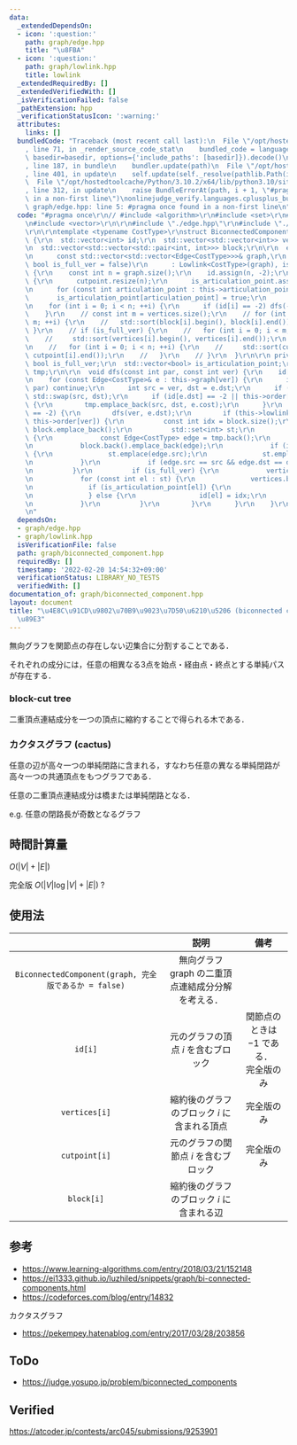 ```yaml
---
data:
  _extendedDependsOn:
  - icon: ':question:'
    path: graph/edge.hpp
    title: "\u8FBA"
  - icon: ':question:'
    path: graph/lowlink.hpp
    title: lowlink
  _extendedRequiredBy: []
  _extendedVerifiedWith: []
  _isVerificationFailed: false
  _pathExtension: hpp
  _verificationStatusIcon: ':warning:'
  attributes:
    links: []
  bundledCode: "Traceback (most recent call last):\n  File \"/opt/hostedtoolcache/Python/3.10.2/x64/lib/python3.10/site-packages/onlinejudge_verify/documentation/build.py\"\
    , line 71, in _render_source_code_stat\n    bundled_code = language.bundle(stat.path,\
    \ basedir=basedir, options={'include_paths': [basedir]}).decode()\n  File \"/opt/hostedtoolcache/Python/3.10.2/x64/lib/python3.10/site-packages/onlinejudge_verify/languages/cplusplus.py\"\
    , line 187, in bundle\n    bundler.update(path)\n  File \"/opt/hostedtoolcache/Python/3.10.2/x64/lib/python3.10/site-packages/onlinejudge_verify/languages/cplusplus_bundle.py\"\
    , line 401, in update\n    self.update(self._resolve(pathlib.Path(included), included_from=path))\n\
    \  File \"/opt/hostedtoolcache/Python/3.10.2/x64/lib/python3.10/site-packages/onlinejudge_verify/languages/cplusplus_bundle.py\"\
    , line 312, in update\n    raise BundleErrorAt(path, i + 1, \"#pragma once found\
    \ in a non-first line\")\nonlinejudge_verify.languages.cplusplus_bundle.BundleErrorAt:\
    \ graph/edge.hpp: line 5: #pragma once found in a non-first line\n"
  code: "#pragma once\r\n// #include <algorithm>\r\n#include <set>\r\n#include <utility>\r\
    \n#include <vector>\r\n\r\n#include \"./edge.hpp\"\r\n#include \"./lowlink.hpp\"\
    \r\n\r\ntemplate <typename CostType>\r\nstruct BiconnectedComponent : Lowlink<CostType>\
    \ {\r\n  std::vector<int> id;\r\n  std::vector<std::vector<int>> vertices, cutpoint;\r\
    \n  std::vector<std::vector<std::pair<int, int>>> block;\r\n\r\n  explicit BiconnectedComponent(\r\
    \n      const std::vector<std::vector<Edge<CostType>>>& graph,\r\n      const\
    \ bool is_full_ver = false)\r\n      : Lowlink<CostType>(graph), is_full_ver(is_full_ver)\
    \ {\r\n    const int n = graph.size();\r\n    id.assign(n, -2);\r\n    if (is_full_ver)\
    \ {\r\n      cutpoint.resize(n);\r\n      is_articulation_point.assign(n, false);\r\
    \n      for (const int articulation_point : this->articulation_points) {\r\n \
    \       is_articulation_point[articulation_point] = true;\r\n      }\r\n    }\r\
    \n    for (int i = 0; i < n; ++i) {\r\n      if (id[i] == -2) dfs(-1, i);\r\n\
    \    }\r\n    // const int m = vertices.size();\r\n    // for (int i = 0; i <\
    \ m; ++i) {\r\n    //   std::sort(block[i].begin(), block[i].end());\r\n    //\
    \ }\r\n    // if (is_full_ver) {\r\n    //   for (int i = 0; i < m; ++i) {\r\n\
    \    //     std::sort(vertices[i].begin(), vertices[i].end());\r\n    //   }\r\
    \n    //   for (int i = 0; i < n; ++i) {\r\n    //     std::sort(cutpoint[i].begin(),\
    \ cutpoint[i].end());\r\n    //   }\r\n    // }\r\n  }\r\n\r\n private:\r\n  const\
    \ bool is_full_ver;\r\n  std::vector<bool> is_articulation_point;\r\n  std::vector<Edge<CostType>>\
    \ tmp;\r\n\r\n  void dfs(const int par, const int ver) {\r\n    id[ver] = -1;\r\
    \n    for (const Edge<CostType>& e : this->graph[ver]) {\r\n      if (e.dst ==\
    \ par) continue;\r\n      int src = ver, dst = e.dst;\r\n      if (src > dst)\
    \ std::swap(src, dst);\r\n      if (id[e.dst] == -2 || this->order[e.dst] < this->order[ver])\
    \ {\r\n        tmp.emplace_back(src, dst, e.cost);\r\n      }\r\n      if (id[e.dst]\
    \ == -2) {\r\n        dfs(ver, e.dst);\r\n        if (this->lowlink[e.dst] >=\
    \ this->order[ver]) {\r\n          const int idx = block.size();\r\n         \
    \ block.emplace_back();\r\n          std::set<int> st;\r\n          while (true)\
    \ {\r\n            const Edge<CostType> edge = tmp.back();\r\n            tmp.pop_back();\r\
    \n            block.back().emplace_back(edge);\r\n            if (is_full_ver)\
    \ {\r\n              st.emplace(edge.src);\r\n              st.emplace(edge.dst);\r\
    \n            }\r\n            if (edge.src == src && edge.dst == dst) break;\r\
    \n          }\r\n          if (is_full_ver) {\r\n            vertices.emplace_back();\r\
    \n            for (const int el : st) {\r\n              vertices.back().emplace_back(el);\r\
    \n              if (is_articulation_point[el]) {\r\n                cutpoint[el].emplace_back(idx);\r\
    \n              } else {\r\n                id[el] = idx;\r\n              }\r\
    \n            }\r\n          }\r\n        }\r\n      }\r\n    }\r\n  }\r\n};\r\
    \n"
  dependsOn:
  - graph/edge.hpp
  - graph/lowlink.hpp
  isVerificationFile: false
  path: graph/biconnected_component.hpp
  requiredBy: []
  timestamp: '2022-02-20 14:54:32+09:00'
  verificationStatus: LIBRARY_NO_TESTS
  verifiedWith: []
documentation_of: graph/biconnected_component.hpp
layout: document
title: "\u4E8C\u91CD\u9802\u70B9\u9023\u7D50\u6210\u5206 (biconnected component) \u5206\
  \u89E3"
---
```


無向グラフを関節点の存在しない辺集合に分割することである．

それぞれの成分には，任意の相異なる3点を始点・経由点・終点とする単純パスが存在する．


### block-cut tree

二重頂点連結成分を一つの頂点に縮約することで得られる木である．


### カクタスグラフ (cactus)

任意の辺が高々一つの単純閉路に含まれる，すなわち任意の異なる単純閉路が高々一つの共通頂点をもつグラフである．

任意の二重頂点連結成分は橋または単純閉路となる．

e.g. 任意の閉路長が奇数となるグラフ


## 時間計算量

$O(\lvert V \rvert + \lvert E \rvert)$

完全版 $O(\lvert V \rvert \log{\lvert V \rvert} + \lvert E \rvert)$ ?


## 使用法

||説明|備考|
|:--:|:--:|:--:|
|`BiconnectedComponent(graph, 完全版であるか = false)`|無向グラフ $\mathrm{graph}$ の二重頂点連結成分分解を考える．||
|`id[i]`|元のグラフの頂点 $i$ を含むブロック|関節点のときは $-1$ である．<br>完全版のみ|
|`vertices[i]`|縮約後のグラフのブロック $i$ に含まれる頂点|完全版のみ|
|`cutpoint[i]`|元のグラフの関節点 $i$ を含むブロック|完全版のみ|
|`block[i]`|縮約後のグラフのブロック $i$ に含まれる辺||


## 参考

- https://www.learning-algorithms.com/entry/2018/03/21/152148
- https://ei1333.github.io/luzhiled/snippets/graph/bi-connected-components.html
- https://codeforces.com/blog/entry/14832

カクタスグラフ
- https://pekempey.hatenablog.com/entry/2017/03/28/203856


## ToDo

- https://judge.yosupo.jp/problem/biconnected_components


## Verified

https://atcoder.jp/contests/arc045/submissions/9253901
